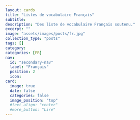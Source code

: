 ```yaml
---
layout: cards
title: "Listes de vocabulaire Français"
subtitle:
description: "Des liste de vocabulaire Français soutenu."
excerpt: ""
image: "assets/images/posts/fr.jpg"
collection_type: "posts"
tags: []
category:
categories: [FR]
nav:
  id: "secondary-nav"
  label: "Français"
  position: 2
  icon:
card:
  image: true
  date: false
  categories: false
  image_position: "top"
  #text_align: "center"
  #more_button: "Lire"
---
```

